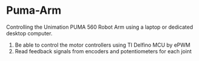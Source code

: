 Puma-Arm
========
Controlling the Unimation PUMA 560 Robot Arm using a laptop or dedicated desktop computer.
1. Be able to control the motor controllers using TI Delfino MCU by ePWM
2. Read feedback signals from encoders and potentiometers for each joint
